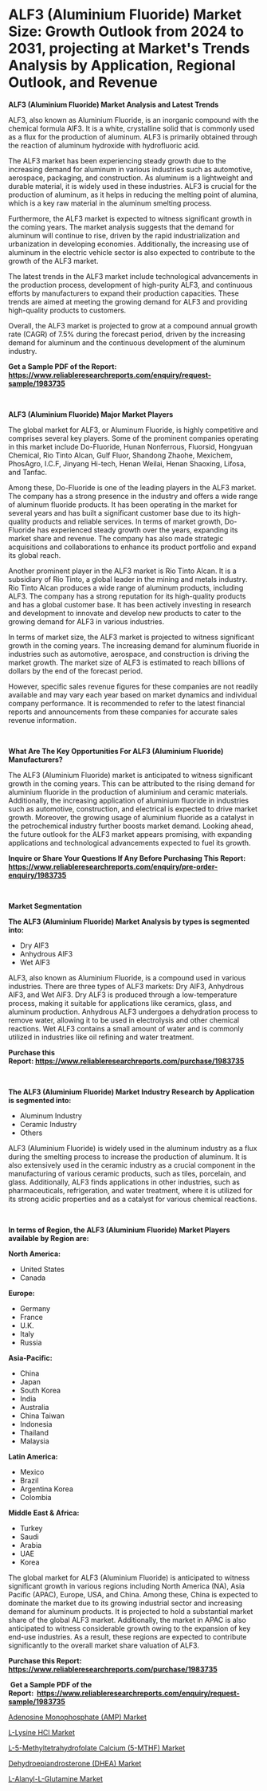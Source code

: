 <p><h1>ALF3 (Aluminium Fluoride) Market Size: Growth Outlook from 2024 to 2031, projecting at Market's Trends Analysis by Application, Regional Outlook, and Revenue</h1></p><p><strong>ALF3 (Aluminium Fluoride) Market Analysis and Latest Trends</strong></p>
<p><p>ALF3, also known as Aluminium Fluoride, is an inorganic compound with the chemical formula AlF3. It is a white, crystalline solid that is commonly used as a flux for the production of aluminum. ALF3 is primarily obtained through the reaction of aluminum hydroxide with hydrofluoric acid.</p><p>The ALF3 market has been experiencing steady growth due to the increasing demand for aluminum in various industries such as automotive, aerospace, packaging, and construction. As aluminum is a lightweight and durable material, it is widely used in these industries. ALF3 is crucial for the production of aluminum, as it helps in reducing the melting point of alumina, which is a key raw material in the aluminum smelting process.</p><p>Furthermore, the ALF3 market is expected to witness significant growth in the coming years. The market analysis suggests that the demand for aluminum will continue to rise, driven by the rapid industrialization and urbanization in developing economies. Additionally, the increasing use of aluminum in the electric vehicle sector is also expected to contribute to the growth of the ALF3 market.</p><p>The latest trends in the ALF3 market include technological advancements in the production process, development of high-purity ALF3, and continuous efforts by manufacturers to expand their production capacities. These trends are aimed at meeting the growing demand for ALF3 and providing high-quality products to customers.</p><p>Overall, the ALF3 market is projected to grow at a compound annual growth rate (CAGR) of 7.5% during the forecast period, driven by the increasing demand for aluminum and the continuous development of the aluminum industry.</p></p>
<p><strong>Get a Sample PDF of the Report:&nbsp; <a href="https://www.reliableresearchreports.com/enquiry/request-sample/1983735">https://www.reliableresearchreports.com/enquiry/request-sample/1983735</a></strong></p>
<p>&nbsp;</p>
<p><strong>ALF3 (Aluminium Fluoride) Major Market Players</strong></p>
<p><p>The global market for ALF3, or Aluminum Fluoride, is highly competitive and comprises several key players. Some of the prominent companies operating in this market include Do-Fluoride, Hunan Nonferrous, Fluorsid, Hongyuan Chemical, Rio Tinto Alcan, Gulf Fluor, Shandong Zhaohe, Mexichem, PhosAgro, I.C.F, Jinyang Hi-tech, Henan Weilai, Henan Shaoxing, Lifosa, and Tanfac.</p><p>Among these, Do-Fluoride is one of the leading players in the ALF3 market. The company has a strong presence in the industry and offers a wide range of aluminum fluoride products. It has been operating in the market for several years and has built a significant customer base due to its high-quality products and reliable services. In terms of market growth, Do-Fluoride has experienced steady growth over the years, expanding its market share and revenue. The company has also made strategic acquisitions and collaborations to enhance its product portfolio and expand its global reach.</p><p>Another prominent player in the ALF3 market is Rio Tinto Alcan. It is a subsidiary of Rio Tinto, a global leader in the mining and metals industry. Rio Tinto Alcan produces a wide range of aluminum products, including ALF3. The company has a strong reputation for its high-quality products and has a global customer base. It has been actively investing in research and development to innovate and develop new products to cater to the growing demand for ALF3 in various industries.</p><p>In terms of market size, the ALF3 market is projected to witness significant growth in the coming years. The increasing demand for aluminum fluoride in industries such as automotive, aerospace, and construction is driving the market growth. The market size of ALF3 is estimated to reach billions of dollars by the end of the forecast period.</p><p>However, specific sales revenue figures for these companies are not readily available and may vary each year based on market dynamics and individual company performance. It is recommended to refer to the latest financial reports and announcements from these companies for accurate sales revenue information.</p></p>
<p>&nbsp;</p>
<p><strong>What Are The Key Opportunities For ALF3 (Aluminium Fluoride) Manufacturers?</strong></p>
<p><p>The ALF3 (Aluminium Fluoride) market is anticipated to witness significant growth in the coming years. This can be attributed to the rising demand for aluminium fluoride in the production of aluminium and ceramic materials. Additionally, the increasing application of aluminium fluoride in industries such as automotive, construction, and electrical is expected to drive market growth. Moreover, the growing usage of aluminium fluoride as a catalyst in the petrochemical industry further boosts market demand. Looking ahead, the future outlook for the ALF3 market appears promising, with expanding applications and technological advancements expected to fuel its growth.</p></p>
<p><strong>Inquire or Share Your Questions If Any Before Purchasing This Report: <a href="https://www.reliableresearchreports.com/enquiry/pre-order-enquiry/1983735">https://www.reliableresearchreports.com/enquiry/pre-order-enquiry/1983735</a></strong></p>
<p>&nbsp;</p>
<p><strong>Market Segmentation</strong></p>
<p><strong>The ALF3 (Aluminium Fluoride) Market Analysis by types is segmented into:</strong></p>
<p><ul><li>Dry AlF3</li><li>Anhydrous AlF3</li><li>Wet AlF3</li></ul></p>
<p><p>ALF3, also known as Aluminium Fluoride, is a compound used in various industries. There are three types of ALF3 markets: Dry AlF3, Anhydrous AlF3, and Wet AlF3. Dry ALF3 is produced through a low-temperature process, making it suitable for applications like ceramics, glass, and aluminum production. Anhydrous ALF3 undergoes a dehydration process to remove water, allowing it to be used in electrolysis and other chemical reactions. Wet ALF3 contains a small amount of water and is commonly utilized in industries like oil refining and water treatment.</p></p>
<p><strong>Purchase this Report:&nbsp;<a href="https://www.reliableresearchreports.com/purchase/1983735">https://www.reliableresearchreports.com/purchase/1983735</a></strong></p>
<p>&nbsp;</p>
<p><strong>The ALF3 (Aluminium Fluoride) Market Industry Research by Application is segmented into:</strong></p>
<p><ul><li>Aluminum Industry</li><li>Ceramic Industry</li><li>Others</li></ul></p>
<p><p>ALF3 (Aluminium Fluoride) is widely used in the aluminum industry as a flux during the smelting process to increase the production of aluminum. It is also extensively used in the ceramic industry as a crucial component in the manufacturing of various ceramic products, such as tiles, porcelain, and glass. Additionally, ALF3 finds applications in other industries, such as pharmaceuticals, refrigeration, and water treatment, where it is utilized for its strong acidic properties and as a catalyst for various chemical reactions.</p></p>
<p>&nbsp;</p>
<p><strong>In terms of Region, the ALF3 (Aluminium Fluoride) Market Players available by Region are:</strong></p>
<p>
    <p> <strong> North America: </strong>
        <ul>
            <li>United States</li>
            <li>Canada</li>
        </ul>
        </p> 
    <p> <strong> Europe: </strong>
        <ul>
            <li>Germany</li>
            <li>France</li>
            <li>U.K.</li>
            <li>Italy</li>
            <li>Russia</li>
        </ul>
        </p> 
    <p> <strong> Asia-Pacific: </strong>
        <ul>
            <li>China</li>
            <li>Japan</li>
            <li>South Korea</li>
            <li>India</li>
            <li>Australia</li>
            <li>China Taiwan</li>
            <li>Indonesia</li>
            <li>Thailand</li>
            <li>Malaysia</li>
        </ul>
        </p> 
    <p> <strong> Latin America: </strong>
        <ul>
            <li>Mexico</li>
            <li>Brazil</li>
            <li>Argentina Korea</li>
            <li>Colombia</li>
        </ul>
        </p> 
    <p> <strong> Middle East & Africa: </strong>
        <ul>
            <li>Turkey</li>
            <li>Saudi</li>
            <li>Arabia</li>
            <li>UAE</li>
            <li>Korea</li>
        </ul>
    </p>
    </p>
<p><p>The global market for ALF3 (Aluminium Fluoride) is anticipated to witness significant growth in various regions including North America (NA), Asia Pacific (APAC), Europe, USA, and China. Among these, China is expected to dominate the market due to its growing industrial sector and increasing demand for aluminum products. It is projected to hold a substantial market share of the global ALF3 market. Additionally, the market in APAC is also anticipated to witness considerable growth owing to the expansion of key end-use industries. As a result, these regions are expected to contribute significantly to the overall market share valuation of ALF3.</p></p>
<p><strong>Purchase this Report: <a href="https://www.reliableresearchreports.com/purchase/1983735">https://www.reliableresearchreports.com/purchase/1983735</a></strong></p>
<p>&nbsp;<strong>Get a Sample PDF of the Report:&nbsp;&nbsp;<a href="https://www.reliableresearchreports.com/enquiry/request-sample/1983735">https://www.reliableresearchreports.com/enquiry/request-sample/1983735</a></strong></p>
<p><strong></strong></p>
<p><p><a href="https://github.com/rahu1505/Market-Research-Report-List-1/blob/main/adenosine-monophosphate-amp-market.md">Adenosine Monophosphate (AMP) Market</a></p><p><a href="https://github.com/gshchiplitsov/Market-Research-Report-List-1/blob/main/l-lysine-hcl-market.md">L-Lysine HCl Market</a></p><p><a href="https://github.com/rahu1502/Market-Research-Report-List-1/blob/main/l-5-methyltetrahydrofolate-calcium-5-mthf-market.md">L-5-Methyltetrahydrofolate Calcium (5-MTHF) Market</a></p><p><a href="https://github.com/rahu1503/Market-Research-Report-List-1/blob/main/dehydroepiandrosterone-dhea-market.md">Dehydroepiandrosterone (DHEA) Market</a></p><p><a href="https://github.com/rahu1501/Market-Research-Report-List-1/blob/main/l-alanyl-l-glutamine-market.md">L-Alanyl-L-Glutamine Market</a></p></p>